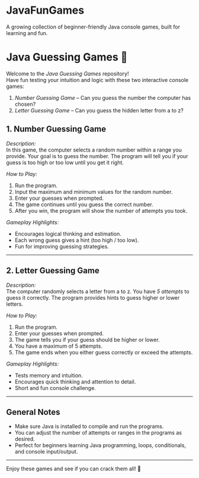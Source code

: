 # JavaFunGames
A growing collection of beginner-friendly Java console games, built for learning and fun.

# Java Guessing Games 🎯

Welcome to the *Java Guessing Games* repository!  
Have fun testing your intuition and logic with these two interactive console games:

1. *Number Guessing Game* – Can you guess the number the computer has chosen?  
2. *Letter Guessing Game* – Can you guess the hidden letter from a to z?

## 1. Number Guessing Game

*Description:*  
In this game, the computer selects a random number within a range you provide. Your goal is to guess the number. The program will tell you if your guess is too high or too low until you get it right.

*How to Play:*  
1. Run the program.  
2. Input the maximum and minimum values for the random number.  
3. Enter your guesses when prompted.  
4. The game continues until you guess the correct number.  
5. After you win, the program will show the number of attempts you took.  

*Gameplay Highlights:*  
- Encourages logical thinking and estimation.  
- Each wrong guess gives a hint (too high / too low).  
- Fun for improving guessing strategies.

---

## 2. Letter Guessing Game

*Description:*  
The computer randomly selects a letter from a to z. You have *5 attempts* to guess it correctly. The program provides hints to guess higher or lower letters.

*How to Play:*  
1. Run the program.  
2. Enter your guesses when prompted.  
3. The game tells you if your guess should be higher or lower.  
4. You have a maximum of 5 attempts.  
5. The game ends when you either guess correctly or exceed the attempts.  

*Gameplay Highlights:*  
- Tests memory and intuition.  
- Encourages quick thinking and attention to detail.  
- Short and fun console challenge.

---

## General Notes
- Make sure Java is installed to compile and run the programs.  
- You can adjust the number of attempts or ranges in the programs as desired.  
- Perfect for beginners learning Java programming, loops, conditionals, and console input/output.

---

Enjoy these games and see if you can crack them all! 🚀
